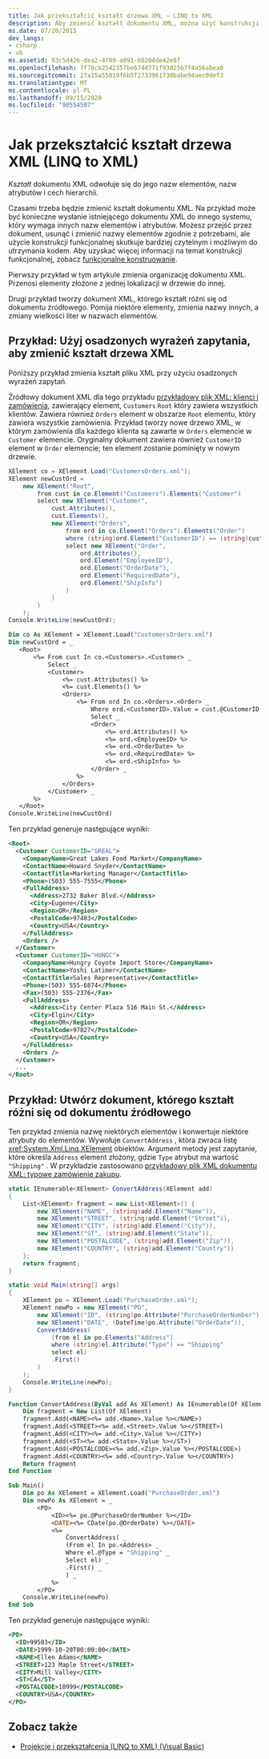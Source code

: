 ```yaml
---
title: Jak przekształcić kształt drzewa XML — LINQ to XML
description: Aby zmienić kształt dokumentu XML, można użyć konstrukcji funkcjonalnej. to jest, aby zachować dane, ale zmieniać takie elementy jak nazwy elementów, nazwy atrybutów i hierarchie.
ms.date: 07/20/2015
dev_langs:
- csharp
- vb
ms.assetid: 93c5d426-dea2-4709-a991-60204de42e8f
ms.openlocfilehash: 7f78cb2542357be674d771f93825b7f4a56abea0
ms.sourcegitcommit: 27a15a55019f6b5f2733961738babe94aec0def3
ms.translationtype: MT
ms.contentlocale: pl-PL
ms.lasthandoff: 09/15/2020
ms.locfileid: "90554507"
---
```

# <a name="how-to-transform-the-shape-of-an-xml-tree-linq-to-xml"></a>Jak przekształcić kształt drzewa XML (LINQ to XML)

*Kształt* dokumentu XML odwołuje się do jego nazw elementów, nazw atrybutów i cech hierarchii.

Czasami trzeba będzie zmienić kształt dokumentu XML. Na przykład może być konieczne wysłanie istniejącego dokumentu XML do innego systemu, który wymaga innych nazw elementów i atrybutów. Możesz przejść przez dokument, usunąć i zmienić nazwy elementów zgodnie z potrzebami, ale użycie konstrukcji funkcjonalnej skutkuje bardziej czytelnym i możliwym do utrzymania kodem. Aby uzyskać więcej informacji na temat konstrukcji funkcjonalnej, zobacz [funkcjonalne konstruowanie](functional-construction.md).

Pierwszy przykład w tym artykule zmienia organizację dokumentu XML. Przenosi elementy złożone z jednej lokalizacji w drzewie do innej.

Drugi przykład tworzy dokument XML, którego kształt różni się od dokumentu źródłowego. Pomija niektóre elementy, zmienia nazwy innych, a zmiany wielkości liter w nazwach elementów.

## <a name="example-use-embedded-query-expressions-to-change-the-shape-of-an-xml-tree"></a>Przykład: Użyj osadzonych wyrażeń zapytania, aby zmienić kształt drzewa XML

Poniższy przykład zmienia kształt pliku XML przy użyciu osadzonych wyrażeń zapytań.

Źródłowy dokument XML dla tego przykładu [przykładowy plik XML: klienci i zamówienia](sample-xml-file-customers-orders.md), zawierający element, `Customers` `Root` który zawiera wszystkich klientów. Zawiera również `Orders` element w obszarze `Root` elementu, który zawiera wszystkie zamówienia. Przykład tworzy nowe drzewo XML, w którym zamówienia dla każdego klienta są zawarte w `Orders` elemencie w `Customer` elemencie. Oryginalny dokument zawiera również `CustomerID` element w `Order` elemencie; ten element zostanie pominięty w nowym drzewie.

```csharp
XElement co = XElement.Load("CustomersOrders.xml");
XElement newCustOrd =
    new XElement("Root",
        from cust in co.Element("Customers").Elements("Customer")
        select new XElement("Customer",
            cust.Attributes(),
            cust.Elements(),
            new XElement("Orders",
                from ord in co.Element("Orders").Elements("Order")
                where (string)ord.Element("CustomerID") == (string)cust.Attribute("CustomerID")
                select new XElement("Order",
                    ord.Attributes(),
                    ord.Element("EmployeeID"),
                    ord.Element("OrderDate"),
                    ord.Element("RequiredDate"),
                    ord.Element("ShipInfo")
                )
            )
        )
    );
Console.WriteLine(newCustOrd);
```

 ```vb
Dim co As XElement = XElement.Load("CustomersOrders.xml")
Dim newCustOrd = _
    <Root>
        <%= From cust In co.<Customers>.<Customer> _
            Select _
            <Customer>
                <%= cust.Attributes() %>
                <%= cust.Elements() %>
                <Orders>
                    <%= From ord In co.<Orders>.<Order> _
                        Where ord.<CustomerID>.Value = cust.@CustomerID _
                        Select _
                        <Order>
                            <%= ord.Attributes() %>
                            <%= ord.<EmployeeID> %>
                            <%= ord.<OrderDate> %>
                            <%= ord.<RequiredDate> %>
                            <%= ord.<ShipInfo> %>
                        </Order> _
                    %>
                </Orders>
            </Customer> _
        %>
    </Root>
Console.WriteLine(newCustOrd)
```

Ten przykład generuje następujące wyniki:

```xml
<Root>
  <Customer CustomerID="GREAL">
    <CompanyName>Great Lakes Food Market</CompanyName>
    <ContactName>Howard Snyder</ContactName>
    <ContactTitle>Marketing Manager</ContactTitle>
    <Phone>(503) 555-7555</Phone>
    <FullAddress>
      <Address>2732 Baker Blvd.</Address>
      <City>Eugene</City>
      <Region>OR</Region>
      <PostalCode>97403</PostalCode>
      <Country>USA</Country>
    </FullAddress>
    <Orders />
  </Customer>
  <Customer CustomerID="HUNGC">
    <CompanyName>Hungry Coyote Import Store</CompanyName>
    <ContactName>Yoshi Latimer</ContactName>
    <ContactTitle>Sales Representative</ContactTitle>
    <Phone>(503) 555-6874</Phone>
    <Fax>(503) 555-2376</Fax>
    <FullAddress>
      <Address>City Center Plaza 516 Main St.</Address>
      <City>Elgin</City>
      <Region>OR</Region>
      <PostalCode>97827</PostalCode>
      <Country>USA</Country>
    </FullAddress>
    <Orders />
  </Customer>
  ...
</Root>
```

## <a name="example-create-a-document-whose-shape-differs-from-that-of-the-source-document"></a>Przykład: Utwórz dokument, którego kształt różni się od dokumentu źródłowego

Ten przykład zmienia nazwę niektórych elementów i konwertuje niektóre atrybuty do elementów. Wywołuje `ConvertAddress` , która zwraca listę <xref:System.Xml.Linq.XElement> obiektów. Argument metody jest zapytanie, które określa `Address` element złożony, gdzie `Type` atrybut ma wartość `"Shipping"` . W przykładzie zastosowano [przykładowy plik XML dokumentu XML: typowe zamówienie zakupu](sample-xml-file-typical-purchase-order.md).

```csharp
static IEnumerable<XElement> ConvertAddress(XElement add)
{
    List<XElement> fragment = new List<XElement>() {
        new XElement("NAME", (string)add.Element("Name")),
        new XElement("STREET", (string)add.Element("Street")),
        new XElement("CITY", (string)add.Element("City")),
        new XElement("ST", (string)add.Element("State")),
        new XElement("POSTALCODE", (string)add.Element("Zip")),
        new XElement("COUNTRY", (string)add.Element("Country"))
    };
    return fragment;
}

static void Main(string[] args)
{
    XElement po = XElement.Load("PurchaseOrder.xml");
    XElement newPo = new XElement("PO",
        new XElement("ID", (string)po.Attribute("PurchaseOrderNumber")),
        new XElement("DATE", (DateTime)po.Attribute("OrderDate")),
        ConvertAddress(
            (from el in po.Elements("Address")
            where (string)el.Attribute("Type") == "Shipping"
            select el)
            .First()
        )
    );
    Console.WriteLine(newPo);
}
```

```vb
Function ConvertAddress(ByVal add As XElement) As IEnumerable(Of XElement)
    Dim fragment = New List(Of XElement)
    fragment.Add(<NAME><%= add.<Name>.Value %></NAME>)
    fragment.Add(<STREET><%= add.<Street>.Value %></STREET>)
    fragment.Add(<CITY><%= add.<City>.Value %></CITY>)
    fragment.Add(<ST><%= add.<State>.Value %></ST>)
    fragment.Add(<POSTALCODE><%= add.<Zip>.Value %></POSTALCODE>)
    fragment.Add(<COUNTRY><%= add.<Country>.Value %></COUNTRY>)
    Return fragment
End Function

Sub Main()
    Dim po As XElement = XElement.Load("PurchaseOrder.xml")
    Dim newPo As XElement = _
        <PO>
            <ID><%= po.@PurchaseOrderNumber %></ID>
            <DATE><%= CDate(po.@OrderDate) %></DATE>
            <%= _
                ConvertAddress( _
                (From el In po.<Address> _
                Where el.@Type = "Shipping" _
                Select el) _
                .First() _
                ) _
            %>
        </PO>
    Console.WriteLine(newPo)
End Sub
```

Ten przykład generuje następujące wyniki:

```xml
<PO>
  <ID>99503</ID>
  <DATE>1999-10-20T00:00:00</DATE>
  <NAME>Ellen Adams</NAME>
  <STREET>123 Maple Street</STREET>
  <CITY>Mill Valley</CITY>
  <ST>CA</ST>
  <POSTALCODE>10999</POSTALCODE>
  <COUNTRY>USA</COUNTRY>
</PO>
```

## <a name="see-also"></a>Zobacz także

- [Projekcje i przekształcenia (LINQ to XML) (Visual Basic)](./work-dictionaries-linq-xml.md)
